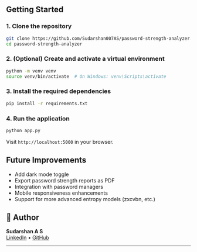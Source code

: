 ## Getting Started

### 1. Clone the repository

```bash
git clone https://github.com/Sudarshan007AS/password-strength-analyzer.git
cd password-strength-analyzer
```

### 2. (Optional) Create and activate a virtual environment

```bash
python -m venv venv
source venv/bin/activate  # On Windows: venv\Scripts\activate
```

### 3. Install the required dependencies

```bash
pip install -r requirements.txt
```

### 4. Run the application

```bash
python app.py
```

Visit `http://localhost:5000` in your browser.

## Future Improvements

- Add dark mode toggle  
- Export password strength reports as PDF  
- Integration with password managers  
- Mobile responsiveness enhancements  
- Support for more advanced entropy models (zxcvbn, etc.)

## 👤 Author

**Sudarshan A S**  
[LinkedIn](https://www.linkedin.com/in/sudarshanas) • [GitHub](https://github.com/Sudarshan007AS)

---
